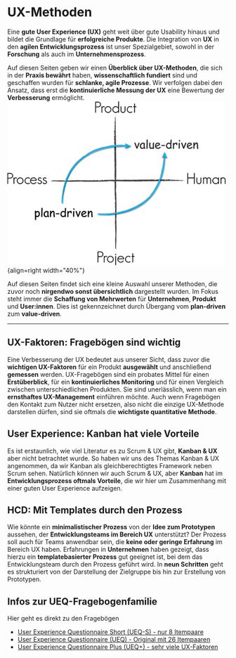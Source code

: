 # UX-Methoden

Eine **gute User Experience (UX)** geht weit über gute Usability hinaus und bildet die Grundlage für **erfolgreiche Produkte**. Die Integration von **UX** in den **agilen Entwicklungsprozess** ist unser Spezialgebiet, sowohl in der **Forschung** als auch im **Unternehmensprozess**.

Auf diesen Seiten geben wir einen **Überblick über UX-Methoden**, die sich in der **Praxis bewährt** haben, **wissenschaftlich fundiert** sind und geschaffen wurden für **schlanke, agile Prozesse**. Wir verfolgen dabei den Ansatz, dass erst die **kontinuierliche Messung der UX** eine Bewertung der **Verbesserung** ermöglicht. ![Übergang vom plan-driven zum value-driven](assets/homegrafik2.png){align=right width="40%"}

Auf diesen Seiten findet sich eine kleine Auswahl unserer Methoden, die zuvor noch **nirgendwo sonst übersichtlich** dargestellt wurden. Im Fokus steht immer die **Schaffung von Mehrwerten** für **Unternehmen**, **Produkt** und **User:innen**. Dies ist gekennzeichnet durch Übergang vom **plan-driven** zum **value-driven**. 

---

## UX-Faktoren: Fragebögen sind wichtig

Eine Verbesserung der UX bedeutet aus unserer Sicht, dass zuvor die **wichtigen UX-Faktoren** für ein Produkt **ausgewählt** und anschließend **gemessen** werden. UX-Fragebögen sind ein probates Mittel für einen **Erstüberblick**, für ein **kontinuierliches Monitoring** und für einen Vergleich zwischen unterschiedlichen Produkten. Sie sind unerlässlich, wenn man ein **ernsthaftes UX-Management** einführen möchte. Auch wenn Fragebögen den Kontakt zum Nutzer nicht ersetzen, also nicht die einzige UX-Methode darstellen dürfen, sind sie oftmals die **wichtigste quantitative Methode**.

## User Experience: Kanban hat viele Vorteile

Es ist erstaunlich, wie viel Literatur es zu Scrum & UX gibt, **Kanban & UX** aber nicht betrachtet wurde. So haben wir uns des Themas Kanban & UX angenommen, da wir Kanban als gleichberechtigtes Framework neben Scrum sehen. Natürlich können wir auch Scrum & UX, aber **Kanban** hat im **Entwicklungsprozess oftmals Vorteile**, die wir hier um Zusammenhang mit einer guten User Experience aufzeigen.

## HCD: Mit Templates durch den Prozess

Wie könnte ein **minimalistischer Prozess** von der **Idee zum Prototypen** aussehen, der **Entwicklungsteams im Bereich UX** unterstützt? Der Prozess soll auch für Teams anwendbar sein, die **keine oder geringe Erfahrung** im Bereich UX haben. Erfahrungen in **Unternehmen** haben gezeigt, dass hierzu ein **templatebasierter Prozess** gut geeignet ist, bei dem das Entwicklungsteam durch den Prozess geführt wird. In **neun Schritten** geht es strukturiert von der Darstellung der Zielgruppe bis hin zur Erstellung von Prototypen.

## Infos zur UEQ-Fragebogenfamilie

Hier geht es direkt zu den Fragebögen

- [User Experience Questionnaire Short (UEQ-S) - nur 8 Itempaare](https://www.ueq-online.org/)
- [User Experience Questionnaire (UEQ) - Original mit 26 Itempaaren](https://www.ueq-online.org/)
- [User Experience Questionnaire Plus (UEQ+) - sehr viele UX-Faktoren](https://ueqplus.ueq-research.org/)


